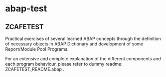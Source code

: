 # abap-test

## ZCAFETEST
Practical exercises of several learned ABAP concepts through the definition of necessary 
objects in ABAP Dictionary and development of some Report/Module Pool Programs. 

For an extensive and complete explanation of the different components and each program
behaviour, please refer to dummy readme: ZCAFETEST_README.abap .
